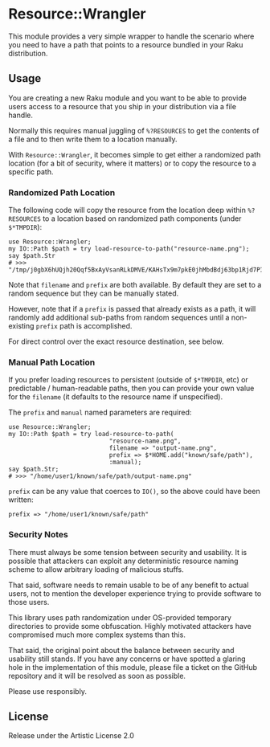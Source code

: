# Resource::Wrangler

This module provides a very simple wrapper to handle the
scenario where you need to have a path that points to a
resource bundled in your Raku distribution.

## Usage

You are creating a new Raku module and you want to be able
to provide users access to a resource that you ship in your 
distribution via a file handle.

Normally this requires manual juggling of `%?RESOURCES` to
get the contents of a file and to then write them to a 
location manually.

With `Resource::Wrangler`, it becomes simple to get either
a randomized path location (for a bit of security, where
it matters) or to copy the resource to a specific path.

### Randomized Path Location

The following code will copy the resource from the location
deep within `%?RESOURCES` to a location based on randomized
path components (under `$*TMPDIR`):

    use Resource::Wrangler;
    my IO::Path $path = try load-resource-to-path("resource-name.png");
    say $path.Str
    # >>> "/tmp/j0gbX6hUQjh20Qqf5BxAyVsanRLkDMVE/KAHsTx9m7pkE0jhMbdBdj63bp1Rjd7PI"

Note that `filename` and `prefix` are both available.
By default they are set to a random sequence but they can
be manually stated.

However, note that if a `prefix` is passed that already exists as 
a path, it will randomly add additional sub-paths from random 
sequences until a non-existing `prefix` path is accomplished.

For direct control over the exact resource destination, see
below.

### Manual Path Location

If you prefer loading resources to persistent (outside
of `$*TMPDIR`, etc) or predictable / human-readable paths, then 
you can provide your own value for the `filename`
(it defaults to the resource name if unspecified).

The `prefix` and `manual` named parameters are required:

    use Resource::Wrangler;
    my IO::Path $path = try load-resource-to-path(
                                "resource-name.png",
                                filename => "output-name.png",
                                prefix => $*HOME.add("known/safe/path"),
                                :manual);
    say $path.Str;
    # >>> "/home/user1/known/safe/path/output-name.png"

`prefix` can be any value that coerces to `IO()`, so the above
could have been written:

    prefix => "/home/user1/known/safe/path"

### Security Notes

There must always be some tension between security and usability.
It is possible that attackers can exploit any deterministic resource
naming scheme to allow arbitrary loading of malicious stuffs.

That said, software needs to remain usable to be of any benefit to
actual users, not to mention the developer experience trying to
provide software to those users.

This library uses path randomization under OS-provided temporary
directories to provide some obfuscation. Highly motivated attackers
have compromised much more complex systems than this.

That said, the original point about the balance between security
and usability still stands. If you have any concerns or have spotted
a glaring hole in the implementation of this module, please file
a ticket on the GitHub repository and it will be resolved
as soon as possible.

Please use responsibly.

## License

Release under the Artistic License 2.0
